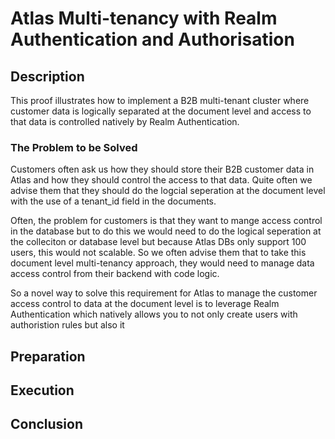 # Atlas Multi-tenancy with Realm Authentication and Authorisation

## Description
This proof illustrates how to implement a B2B multi-tenant cluster where customer data is logically separated at the document level and access to that data is controlled natively by Realm Authentication.

### The Problem to be Solved
Customers often ask us how they should store their B2B customer data in Atlas and how they should control the access to that data. Quite often we advise them that they should do the logcial seperation at the document level with the use of a tenant_id field in the documents. 

Often, the problem for customers is that they want to mange access control in the database but to do this we would need to do the logical seperation at the colleciton or database level but because Atlas DBs only support 100 users, this would not scalable. So we often advise them that to take this document level multi-tenancy approach, they would need to manage data access control from their backend with code logic.

So a novel way to solve this requirement for Atlas to manage the customer access control to data at the document level is to leverage Realm Authentication which natively allows you to not only create users with authoristion rules but also it 

## Preparation

## Execution

## Conclusion
